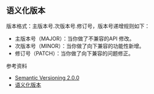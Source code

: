 ## 语义化版本

版本格式：主版本号.次版本号.修订号，版本号递增规则如下：

- 主版本号（MAJOR）：当你做了不兼容的API 修改。
- 次版本号（MINOR）：当你做了向下兼容的功能性新增。
- 修订号（PATCH）：当你做了向下兼容的问题修正。

参考资料

- [Semantic Versioning 2.0.0](https://semver.org/)
- [语义化版本](https://leohxj.gitbooks.io/a-programmer-prepares/content/programmer-basic/semantic-versioning.html)
